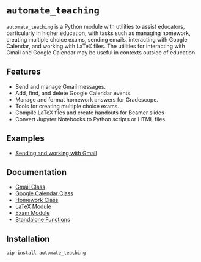 # `automate_teaching`

`automate_teaching` is a Python module with utilities to assist educators, particularly in higher education, with tasks such as managing homework, creating multiple choice exams, sending emails, interacting with Google Calendar, and working with LaTeX files. The utilities for interacting with Gmail and Google Calendar may be useful in contexts outside of education

## Features
- Send and manage Gmail messages.
- Add, find, and delete Google Calendar events.
- Manage and format homework answers for Gradescope.
- Tools for creating multiple choice exams.
- Compile LaTeX files and create handouts for Beamer slides
- Convert Jupyter Notebooks to Python scripts or HTML files.

## Examples
 - [Sending and working with Gmail](docs/gmail.md)


## Documentation
- [Gmail Class](docs/gmail.md)
- [Google Calendar Class](docs/google_calendar.md)
- [Homework Class](docs/homework.md)
- [LaTeX Module](docs/latex.md)
- [Exam Module](docs/exam.md)
- [Standalone Functions](docs/functions.md)

## Installation
	pip install automate_teaching

<!-- ## Quickstart -->